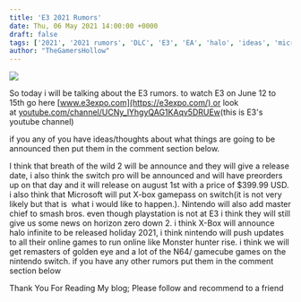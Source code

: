 ```yaml
---
title: 'E3 2021 Rumors'
date: Thu, 06 May 2021 14:00:00 +0000
draft: false
tags: ['2021', '2021 rumors', 'DLC', 'E3', 'EA', 'halo', 'ideas', 'microsoft', 'Nintendo', 'Nintendo switch', 'Playstation', 'Problems', 'rumors', 'Sony', 'super mario', 'thoughts', 'Uncategorized', 'video games', 'xbox', 'Zelda']
author: "TheGamersHollow"
---
```


[![](https://1.bp.blogspot.com/-v8NmVmcj91I/YJP9pQZgAkI/AAAAAAAAAi0/7GFn8az8Uvo4fmDuHfXZsG0EXrVSA5TDgCLcBGAsYHQ/w457-h256/E3_2021_Logo.png)](https://1.bp.blogspot.com/-v8NmVmcj91I/YJP9pQZgAkI/AAAAAAAAAi0/7GFn8az8Uvo4fmDuHfXZsG0EXrVSA5TDgCLcBGAsYHQ/s300/E3_2021_Logo.png)

So today i will be talking about the E3 rumors. to watch E3 on June 12 to 15th go here [www.e3expo.com](https://e3expo.com/) or look at [youtube.com/channel/UCNy\_lYhgyQAG1KAqv5DRUEw](https://www.youtube.com/channel/UCNy_lYhgyQAG1KAqv5DRUEw)(this is E3's youtube channel)

if you any of you have ideas/thoughts about what things are going to be announced then put them in the comment section below.

  

I think that breath of the wild 2 will be announce and they will give a release date, i also think the switch pro will be announced and will have preorders up on that day and it will release on august 1st with a price of $399.99 USD. i also think that Microsoft will put X-box gamepass on switch(it is not very likely but that is  what i would like to happen.). Nintendo will also add master chief to smash bros. even though playstation is not at E3 i think they will still give us some news on horizon zero down 2. i think X-Box will announce halo infinite to be released holiday 2021, i think nintendo will push updates to all their online games to run online like Monster hunter rise. i think we will get remasters of golden eye and a lot of the N64/ gamecube games on the nintendo switch. if you have any other rumors put them in the comment section below

Thank You For Reading My blog; Please follow and recommend to a friend